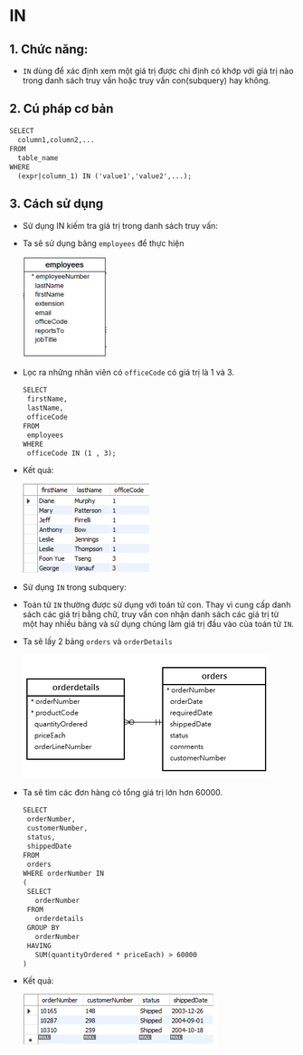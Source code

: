 # IN 

## 1. Chức năng:

- `IN` dùng để xác định xem một giá trị được chỉ định có khớp với giá trị nào trong danh sách truy vấn hoặc truy vấn con(subquery) hay không.

## 2. Cú pháp cơ bản

  ```
  SELECT 
    column1,column2,...
  FROM
    table_name
  WHERE 
    (expr|column_1) IN ('value1','value2',...);
  ```

## 3. Cách sử dụng

- Sử dụng IN kiếm tra giá trị trong danh sách truy vấn:

 + Ta sẽ sử dụng bảng `employees` để thực hiện

    ![alt text](../Images/My_SQL(25).png) 

 + Lọc ra những nhân viên có `officeCode` có giá trị là 1 và 3.   

    ```
    SELECT 
     firstName, 
     lastName, 
     officeCode
    FROM
     employees
    WHERE
     officeCode IN (1 , 3); 
    ```

 + Kết quả:  

    ![alt text](../Images/My_SQL(26).png)    

-  Sử dụng `IN` trong subquery:

  + Toán tử `IN` thường được sử dụng với toán tử con. Thay vì cung cấp danh sách các giá trị bằng chữ, truy vấn con nhận danh sách các giá trị từ một hay nhiều bảng và sử dụng chúng làm giá trị đầu vào của toán tử `IN`. 

  + Ta sẽ lấy 2 bảng `orders` và `orderDetails`

    ![alt text](../Images/My_SQL(27).png) 

  + Ta sẽ tìm các đơn hàng có tổng giá trị lớn hơn 60000.

     ```
     SELECT 
	  orderNumber,
      customerNumber,
      status,
      shippedDate
    FROM
	  orders
    WHERE orderNumber IN 
     (
	  SELECT 
		orderNumber
	  FROM
		orderdetails
	  GROUP BY
		orderNumber
	  HAVING 
        SUM(quantityOrdered * priceEach) > 60000
     )   

 +  Kết quả:

    ![alt text](../Images/My_SQL(28).png) 





 

    
   
     
